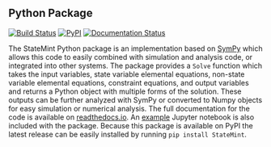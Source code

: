 ## Python Package

[![Build Status](https://travis-ci.org/CameronDevine/StateMint.svg?branch=master)](https://travis-ci.org/CameronDevine/StateMint)
[![PyPI](https://img.shields.io/pypi/v/StateMint.svg)](https://pypi.org/project/StateMint/)
[![Documentation Status](https://readthedocs.org/projects/statemint/badge/?version=latest)](https://statemint.readthedocs.io/en/latest/?badge=latest)

The StateMint Python package is an implementation based on [SymPy](http://www.sympy.org) which allows this code to easily combined with simulation and analysis code, or integrated into other systems.
The package provides a `Solve` function which takes the input variables, state variable elemental equations, non-state variable elemental equations, constraint equations, and output variables and returns a Python object with multiple forms of the solution.
These outputs can be further analyzed with SymPy or converted to Numpy objects for easy simulation or numerical analysis.
The full documentation for the code is available on [readthedocs.io](https://statemint.readthedocs.io/en/latest/).
An [example](https://github.com/CameronDevine/StateMint/blob/master/python/Example.ipynb) Jupyter notebook is also included with the package.
Because this package is available on PyPI the latest release can be easily installed by running `pip install StateMint`.
<!--stackedit_data:
eyJoaXN0b3J5IjpbMjAzMjYwNTkzNl19
-->
